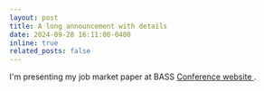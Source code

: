 ```yaml
---
layout: post
title: A long announcement with details
date: 2024-09-28 16:11:00-0400
inline: true
related_posts: false
---
```


I'm presenting my job market paper at BASS <a href="https://sites.google.com/view/bassconference" target="_blank">Conference website <i class="fas fa-angle-double-right"></i></a>.

